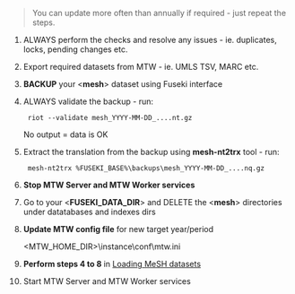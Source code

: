 > You can update more often than annually if required - just repeat the steps.

1. ALWAYS perform the checks and resolve any issues - ie. duplicates, locks, pending changes etc.

2. Export required datasets from MTW - ie. UMLS TSV, MARC etc.

3. **BACKUP** your <**mesh**> dataset using Fuseki interface

4. ALWAYS validate the backup - run:
    
        riot --validate mesh_YYYY-MM-DD_....nt.gz

   No output = data is OK

5. Extract the translation from the backup using **mesh-nt2trx** tool - run:
    
        mesh-nt2trx %FUSEKI_BASE%\backups\mesh_YYYY-MM-DD_....nq.gz

6. **Stop MTW Server and MTW Worker services**

7. Go to your <**FUSEKI_DATA_DIR**> and DELETE the <**mesh**> directories under datatabases and indexes dirs

8. **Update MTW config file**  for new target year/period

    <MTW_HOME_DIR>\instance\conf\mtw.ini 

9. **Perform steps 4 to 8** in [Loading MeSH datasets](https://github.com/filak/MTW-MeSH/wiki/Loading-MeSH-datasets#initial-data-loading)

10. Start MTW Server and MTW Worker services